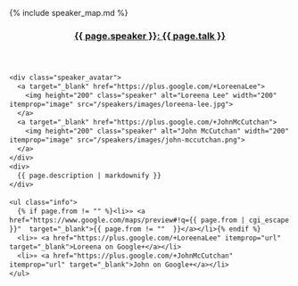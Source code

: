{% include speaker_map.md %}

<div itemscope="" itemtype="http://schema.org/Person">
  <header class="scrollTarget">
    <h3><a href="{{ page.url }}"><span itemprop="name">{{ page.speaker }}</span>: {{ page.talk }}</a></h3>
  </header>

  <section class="description">

    <div class="speaker_avatar">
      <a target="_blank" href="https://plus.google.com/+LoreenaLee">
        <img height="200" class="speaker" alt="Loreena Lee" width="200" itemprop="image" src="/speakers/images/loreena-lee.jpg">
      </a>
      <a target="_blank" href="https://plus.google.com/+JohnMcCutchan">
        <img height="200" class="speaker" alt="John McCutchan" width="200" itemprop="image" src="/speakers/images/john-mccutchan.png">
      </a>
    </div>
    <div>
      {{ page.description | markdownify }}
    </div>

    <ul class="info">
      {% if page.from != "" %}<li>» <a href="https://www.google.com/maps/preview#!q={{ page.from | cgi_escape }}"  target="_blank">{{ page.from != ""  }}</a></li>{% endif %}
      <li>» <a href="https://plus.google.com/+LoreenaLee" itemprop="url" target="_blank">Loreena on Google+</a></li>
      <li>» <a href="https://plus.google.com/+JohnMcCutchan" itemprop="url" target="_blank">John on Google+</a></li>
    </ul>
  </section>
</div>

